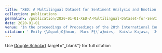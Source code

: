 ```yaml
---
title: "XED: A Multilingual Dataset for Sentiment Analysis and Emotion Detection"
collection: publications
permalink: /publication/2020-01-01-XED-A-Multilingual-Dataset-for-Sentiment-Analysis-and-Emotion-Detection
date: 2020-01-01
venue: 'In the proceedings of Proceedings of the 28th International Conference on Computational Linguistics'
citation: ' Emily {\&quot;O}hman,  Marc P{\`a}mies,  Kaisla Kajava,  J{\&quot;o}rg Tiedemann, &quot;XED: A Multilingual Dataset for Sentiment Analysis and Emotion Detection.&quot; In the proceedings of Proceedings of the 28th International Conference on Computational Linguistics, 2020.'
---
```

Use [Google Scholar](https://scholar.google.com/scholar?q=XED:+A+Multilingual+Dataset+for+Sentiment+Analysis+and+Emotion+Detection){:target="_blank"} for full citation